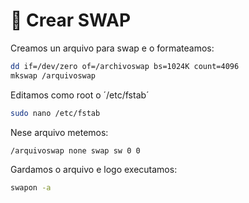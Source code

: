 # 🧠 Crear SWAP

Creamos un arquivo para swap e o formateamos:

```bash 
dd if=/dev/zero of=/archivoswap bs=1024K count=4096
mkswap /arquivoswap
```

Editamos como root o ´/etc/fstab´

```bash
sudo nano /etc/fstab
```

Nese arquivo metemos:

```
/arquivoswap none swap sw 0 0
```

Gardamos o arquivo e logo executamos:

``` bash
swapon -a
```
